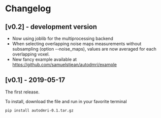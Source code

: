 # Changelog

## [v0.2] - development version

- Now using joblib for the multiprocessing backend
- When selecting overlapping noise maps measurements without subsampling (option --noise_maps), values are now averaged for each overlapping voxel.
- New fancy example available at https://github.com/samuelstjean/autodmri/example

## [v0.1] - 2019-05-17

The first release.

To install, download the file and run in your favorite terminal

~~~bash
pip install autodmri-0.1.tar.gz
~~~
